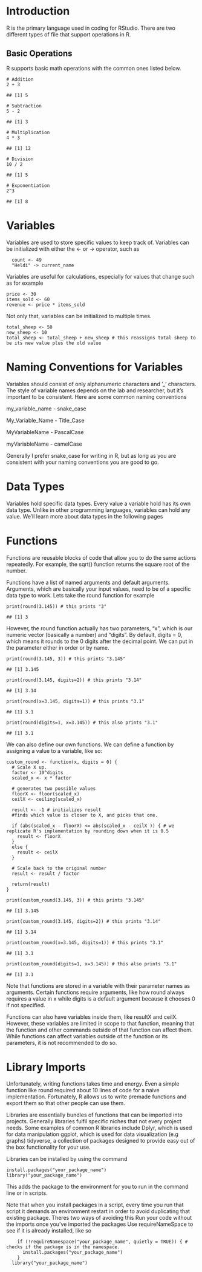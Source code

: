 # Introduction

R is the primary language used in coding for RStudio. There are two
different types of file that support operations in R.

## Basic Operations

R supports basic math operations with the common ones listed below.

    # Addition
    2 + 3

    ## [1] 5

    # Subtraction
    5 - 2

    ## [1] 3

    # Multiplication
    4 * 3

    ## [1] 12

    # Division
    10 / 2

    ## [1] 5

    # Exponentiation
    2^3

    ## [1] 8

# Variables

Variables are used to store specific values to keep track of. Variables
can be initialized with either the &lt;- or -&gt; operator, such as

      count <- 49
      "Heldi" -> current_name

Variables are useful for calculations, especially for values that change
such as for example

    price <- 30
    items_sold <- 60
    revenue <- price * items_sold

Not only that, variables can be initialized to multiple times.

    total_sheep <- 50
    new_sheep <- 10
    total_sheep <- total_sheep + new_sheep # this reassigns total sheep to be its new value plus the old value

# Naming Conventions for Variables

Variables should consist of only alphanumeric characters and ’\_’
characters. The style of variable names depends on the lab and
researcher, but it’s important to be consistent. Here are some common
naming conventions

my\_variable\_name - snake\_case

My\_Variable\_Name - Title\_Case

MyVariableName - PascalCase

myVariableName - camelCase

Generally I prefer snake\_case for writing in R, but as long as you are
consistent with your naming conventions you are good to go.

# Data Types

Variables hold specific data types. Every value a variable hold has its
own data type. Unlike in other programming languages, variables can hold
any value. We’ll learn more about data types in the following pages

# Functions

Functions are reusable blocks of code that allow you to do the same
actions repeatedly. For example, the sqrt() function returns the square
root of the number.

Functions have a list of named arguments and default arguments.
Arguments, which are basically your input values, need to be of a
specific data type to work. Lets take the round function for example

    print(round(3.145)) # this prints "3"

    ## [1] 3

However, the round function actually has two parameters, “x”, which is
our numeric vector (basically a number) and “digits”. By default, digits
= 0, which means it rounds to the 0 digits after the decimal point. We
can put in the parameter either in order or by name.

    print(round(3.145, 3)) # this prints "3.145"

    ## [1] 3.145

    print(round(3.145, digits=2)) # this prints "3.14"

    ## [1] 3.14

    print(round(x=3.145, digits=1)) # this prints "3.1"

    ## [1] 3.1

    print(round(digits=1, x=3.145)) # this also prints "3.1"

    ## [1] 3.1

We can also define our own functions. We can define a function by
assigning a value to a variable, like so:

    custom_round <- function(x, digits = 0) {
      # Scale X up.
      factor <- 10^digits
      scaled_x <- x * factor
      
      # generates two possible values
      floorX <- floor(scaled_x)
      ceilX <- ceiling(scaled_x)
      
      result <- -1 # initializes result
      #finds which value is closer to X, and picks that one.
      
      if (abs(scaled_x - floorX) <= abs(scaled_x - ceilX )) { # we replicate R's implementation by rounding down when it is 0.5
        result <- floorX
      }
      else {
        result <- ceilX
      }
      
      # Scale back to the original number
      result <- result / factor
      
      return(result)
    }

    print(custom_round(3.145, 3)) # this prints "3.145"

    ## [1] 3.145

    print(custom_round(3.145, digits=2)) # this prints "3.14"

    ## [1] 3.14

    print(custom_round(x=3.145, digits=1)) # this prints "3.1"

    ## [1] 3.1

    print(custom_round(digits=1, x=3.145)) # this also prints "3.1"

    ## [1] 3.1

Note that functions are stored in a variable with their parameter names
as arguments. Certain functions require arguments, like how round always
requires a value in x while digits is a default argument because it
chooses 0 if not specified.

Functions can also have variables inside them, like resultX and ceilX.
However, these variables are limited in scope to that function, meaning
that the function and other commands outside of that function can affect
them. While functions can affect variables outside of the function or
its parameters, it is not recommended to do so.

# Library Imports

Unfortunately, writing functions takes time and energy. Even a simple
function like round required about 10 lines of code for a naive
implementation. Fortunately, R allows us to write premade functions and
export them so that other people can use them.

Libraries are essentially bundles of functions that can be imported into
projects. Generally libraries fulfil specific niches that not every
project needs. Some examples of common R libraries include Dplyr, which
is used for data manipulation ggplot, which is used for data
visualization (e.g graphs) tidyverse, a collection of packages designed
to provide easy out of the box functionality for your use.

Libraries can be installed by using the command

    install.packages("your_package_name")
    library("your_package_name")

This adds the package to the environment for you to run in the command
line or in scripts.

Note that when you install packages in a script, every time you run that
script it demands an environment restart in order to avoid duplicating
that existing package. Theres two ways of avoiding this Run your code
without the imports once you’ve imported the packages Use
requireNameSpace to see if it is already installed, like so

        if (!requireNamespace("your_package_name", quietly = TRUE)) { # checks if the package is in the namespace.
          install.packages("your_package_name")
        }
      library("your_package_name")

